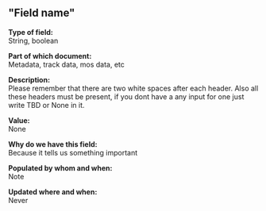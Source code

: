 ## "Field name"

**Type of field:**  
String, boolean  

**Part of which document:**  
Metadata, track data, mos data, etc  

**Description:**  
Please remember that there are two white spaces after each header. Also all these headers must be present, if you dont have a any input for one just write TBD or None in it. 

**Value:**  
None

**Why do we have this field:**  
Because it tells us something important  

**Populated by whom and when:**  
Note  

**Updated where and when:**  
Never  

